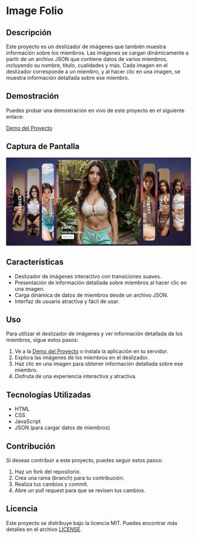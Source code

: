 # Image Folio

## Descripción

Este proyecto es un deslizador de imágenes que también muestra información sobre los miembros. Las imágenes se cargan dinámicamente a partir de un archivo JSON que contiene datos de varios miembros, incluyendo su nombre, título, cualidades y más. Cada imagen en el deslizador corresponde a un miembro, y al hacer clic en una imagen, se muestra información detallada sobre ese miembro.

## Demostración

Puedes probar una demostración en vivo de este proyecto en el siguiente enlace:

[Demo del Proyecto](#)

## Captura de Pantalla

![Deslizador de Imágenes](./assets/screenshots/screenshot.png)

## Características

- Deslizador de imágenes interactivo con transiciones suaves.
- Presentación de información detallada sobre miembros al hacer clic en una imagen.
- Carga dinámica de datos de miembros desde un archivo JSON.
- Interfaz de usuario atractiva y fácil de usar.

## Uso

Para utilizar el deslizador de imágenes y ver información detallada de los miembros, sigue estos pasos:

1. Ve a la [Demo del Proyecto](#) o instala la aplicación en tu servidor.
2. Explora las imágenes de los miembros en el deslizador.
3. Haz clic en una imagen para obtener información detallada sobre ese miembro.
4. Disfruta de una experiencia interactiva y atractiva.

## Tecnologías Utilizadas

- HTML
- CSS
- JavaScript
- JSON (para cargar datos de miembros)

## Contribución

Si deseas contribuir a este proyecto, puedes seguir estos pasos:

1. Haz un fork del repositorio.
2. Crea una rama (branch) para tu contribución.
3. Realiza tus cambios y commit.
4. Abre un pull request para que se revisen tus cambios.

## Licencia

Este proyecto se distribuye bajo la licencia MIT. Puedes encontrar más detalles en el archivo [LICENSE](LICENSE).
